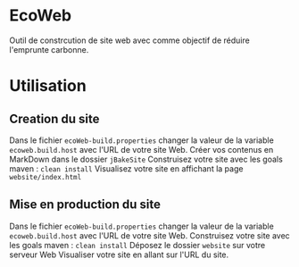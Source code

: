 # EcoWeb
Outil de constrcution de site web avec comme objectif de réduire l'emprunte carbonne.

# Utilisation

## Creation du site
Dans le fichier ``ecoWeb-build.properties`` changer la valeur de la variable ``ecoweb.build.host`` avec l'URL de votre site Web.
Créer vos contenus en MarkDown dans le dossier ``jBakeSite``
Construisez votre site avec les goals maven : ``clean install``
Visualisez votre site en affichant la page ``website/index.html``


## Mise en production du site
Dans le fichier ``ecoWeb-build.properties`` changer la valeur de la variable ``ecoweb.build.host`` avec l'URL de votre site Web.
Construisez votre site avec les goals maven : ``clean install``
Déposez le dossier ``website`` sur votre serveur Web
Visualiser votre site en allant sur l'URL du site.